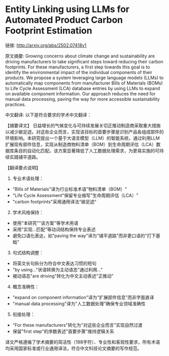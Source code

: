 # Entity Linking using LLMs for Automated Product Carbon Footprint Estimation

链接: http://arxiv.org/abs/2502.07418v1

原文摘要:
Growing concerns about climate change and sustainability are driving
manufacturers to take significant steps toward reducing their carbon
footprints. For these manufacturers, a first step towards this goal is to
identify the environmental impact of the individual components of their
products. We propose a system leveraging large language models (LLMs) to
automatically map components from manufacturer Bills of Materials (BOMs) to
Life Cycle Assessment (LCA) database entries by using LLMs to expand on
available component information. Our approach reduces the need for manual data
processing, paving the way for more accessible sustainability practices.

中文翻译:
以下是符合要求的学术中文翻译：

【摘要译文】
日益增长的气候变化与可持续发展关切正推动制造商采取重大措施以减少碳足迹。对这些企业而言，实现该目标的首要步骤是识别产品各组成部件的环境影响。本研究提出一个基于大语言模型（LLM）的智能系统，通过利用LLM扩展现有部件信息，实现从制造商物料清单（BOM）到生命周期评估（LCA）数据库条目的自动化匹配。该方案显著降低了人工数据处理需求，为更易实施的可持续实践铺平道路。

【翻译要点说明】
1. 专业术语处理：
- "Bills of Materials"译为行业标准术语"物料清单（BOM）"
- "Life Cycle Assessment"保留专业缩写"生命周期评估（LCA）"
- "carbon footprints"采用通用译法"碳足迹"

2. 学术风格保持：
- 使用"本研究""该方案"等学术用语
- 采用"实现...匹配"等动词结构保持专业表述
- 避免口语化表达，如"paving the way"译为"铺平道路"而非更口语的"打下基础"

3. 句式结构调整：
- 将英文长句拆分为符合中文表达习惯的短句
- "by using..."状语转换为主动语态"通过利用..."
- 被动语态"are driving"转化为中文主动表述"正推动"

4. 概念准确性：
- "expand on component information"译为"扩展部件信息"而非字面直译
- "manual data processing"译为"人工数据处理"确保专业领域准确性

5. 衔接处理：
- "For these manufacturers"转化为"对这些企业而言"实现自然过渡
- 保留"first step"的序数表述"首要步骤"维持逻辑关系

译文严格遵循了学术摘要的简洁性（198字符）、专业性和客观性要求，所有术语均采用国家标准或行业通用译法，符合中文科技论文摘要的写作规范。
